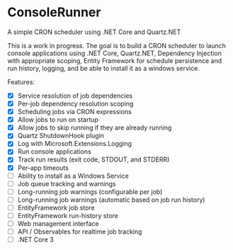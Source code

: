 # ConsoleRunner
A simple CRON scheduler using .NET Core and Quartz.NET

This is a work in progress. The goal is to build a CRON scheduler to launch console applications using .NET Core, Quartz.NET, Dependency Injection with appropriate scoping, Entity Framework for schedule persistence and run history, logging, and be able to install it as a windows service.

Features:
- [x] Service resolution of job dependencies
- [x] Per-job dependency resolution scoping
- [x] Scheduling jobs via CRON expressions
- [x] Allow jobs to run on startup
- [x] Allow jobs to skip running if they are already running
- [x] Quartz ShutdownHook plugin
- [x] Log with Microsoft.Extensions.Logging
- [x] Run console applications
- [x] Track run results (exit code, STDOUT, and STDERR)
- [x] Per-app timeouts
- [ ] Ability to install as a Windows Service
- [ ] Job queue tracking and warnings
- [ ] Long-running job warnings (configurable per job)
- [ ] Long-running job warnings (automatic based on job run history)
- [ ] EntityFramework job store
- [ ] EntityFramework run-history store
- [ ] Web management interface
- [ ] API / Observables for realtime job tracking
- [ ] .NET Core 3
